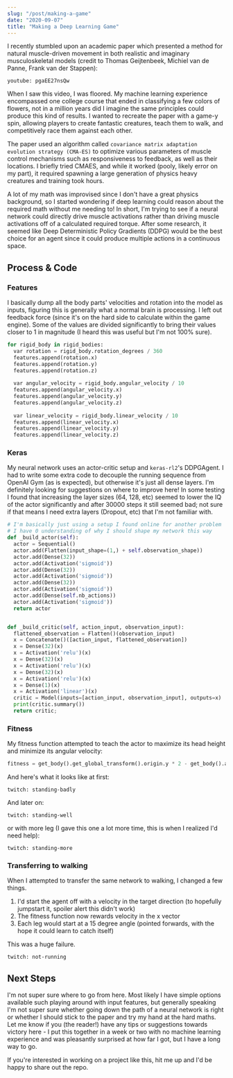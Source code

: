 ```yaml
---
slug: "/post/making-a-game"
date: "2020-09-07"
title: "Making a Deep Learning Game"
---
```


I recently stumbled upon an academic paper which presented a method for natural muscle-driven movement in both realistic and imaginary musculoskeletal models (credit to Thomas Geijtenbeek, Michiel van de Panne, Frank van der Stappen):

`youtube: pgaEE27nsQw`

When I saw this video, I was floored. My machine learning experience encompassed one college course that ended in classifying a few colors of flowers, not in a million years did I imagine the same principles could produce this kind of results. I wanted to recreate the paper with a game-y spin, allowing players to create fantastic creatures, teach them to walk, and competitively race them against each other.

The paper used an algorithm called `covariance matrix adaptation evolution strategy (CMA-ES)` to optimize various parameters of muscle control mechanisms such as responsiveness to feedback, as well as their locations. I briefly tried CMAES, and while it worked (pooly, likely error on my part), it required spawning a large generation of physics heavy creatures and training took hours.

A lot of my math was improvised since I don't have a great physics background, so I started wondering if deep learning could reason about the required math without me needing to! In short, I'm trying to see if a neural network could directly drive muscle activations rather than driving muscle activations off of a calculated required torque. After some research, it seemed like Deep Deterministic Policy Gradients (DDPG) would be the best choice for an agent since it could produce multiple actions in a continuous space.

## Process & Code

### Features

I basically dump all the body parts' velocities and rotation into the model as inputs, figuring this is generally what a normal brain is processing. I left out feedback force (since it's on the hard side to calculate within the game engine). Some of the values are divided significantly to bring their values closer to 1 in magnitude (I heard this was useful but I'm not 100% sure).

```python
for rigid_body in rigid_bodies:
  var rotation = rigid_body.rotation_degrees / 360
  features.append(rotation.x)
  features.append(rotation.y)
  features.append(rotation.z)
  
  var angular_velocity = rigid_body.angular_velocity / 10
  features.append(angular_velocity.x)
  features.append(angular_velocity.y)
  features.append(angular_velocity.z)
  
  var linear_velocity = rigid_body.linear_velocity / 10
  features.append(linear_velocity.x)
  features.append(linear_velocity.y)
  features.append(linear_velocity.z)
```

### Keras

My neural network uses an actor-critic setup and `keras-rl2`'s DDPGAgent. I had to write some extra code to decouple the running sequence from OpenAI Gym (as is expected), but otherwise it's just all dense layers. I'm definitely looking for suggestions on where to improve here! In some testing I found that increasing the layer sizes (64, 128, etc) seemed to lower the IQ of the actor significantly and after 30000 steps it still seemed bad; not sure if that means I need extra layers (Dropout, etc) that I'm not familiar with.

```python
# I'm basically just using a setup I found online for another problem
# I have 0 understanding of why I should shape my network this way
def _build_actor(self):
  actor = Sequential()
  actor.add(Flatten(input_shape=(1,) + self.observation_shape))
  actor.add(Dense(32))
  actor.add(Activation('sigmoid'))
  actor.add(Dense(32))
  actor.add(Activation('sigmoid'))
  actor.add(Dense(32))
  actor.add(Activation('sigmoid'))
  actor.add(Dense(self.nb_actions))
  actor.add(Activation('sigmoid'))
  return actor


def _build_critic(self, action_input, observation_input):
  flattened_observation = Flatten()(observation_input)
  x = Concatenate()([action_input, flattened_observation])
  x = Dense(32)(x)
  x = Activation('relu')(x)
  x = Dense(32)(x)
  x = Activation('relu')(x)
  x = Dense(32)(x)
  x = Activation('relu')(x)
  x = Dense(1)(x)
  x = Activation('linear')(x)
  critic = Model(inputs=[action_input, observation_input], outputs=x)
  print(critic.summary())
  return critic;
```

### Fitness

My fitness function attempted to teach the actor to maximize its head height and minimize its angular velocity:

```python
fitness = get_body().get_global_transform().origin.y * 2 - get_body().angular_velocity.length() - get_body().linear_velocity.length()
```

And here's what it looks like at first:

`twitch: standing-badly`

And later on: 

`twitch: standing-well`

or with more leg (I gave this one a lot more time, this is when I realized I'd need help):

`twitch: standing-more`

### Transferring to walking

When I attempted to transfer the same network to walking, I changed a few things. 
1. I'd start the agent off with a velocity in the target direction (to hopefully jumpstart it, spoiler alert this didn't work)
2. The fitness function now rewards velocity in the x vector
3. Each leg would start at a 15 degree angle (pointed forwards, with the hope it could learn to catch itself)

This was a huge failure.

`twitch: not-running`

## Next Steps

I'm not super sure where to go from here. Most likely I have simple options available such playing around with input features, but generally speaking I'm not super sure whether going down the path of a neural network is right or whether I should stick to the paper and try my hand at the hard maths. Let me know if you (the reader!) have any tips or suggestions towards victory here - I put this together in a week or two with no machine learning experience and was pleasantly surprised at how far I got, but I have a long way to go.

If you're interested in working on a project like this, hit me up and I'd be happy to share out the repo. 